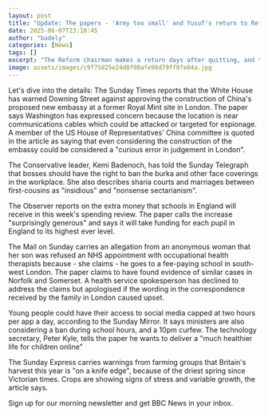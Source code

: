 ```yaml
---
layout: post
title: "Update: The papers - 'Army too small' and Yusuf's return to Reform"
date: 2025-06-07T23:10:45
author: "badely"
categories: [News]
tags: []
excerpt: "The Reform chairman makes a return days after quitting, and there are calls for more UK troops"
image: assets/images/c9f75825e24d8f90afe98d79ff8fe04a.jpg
---
```


Let's dive into the details: The Sunday Times reports that the White House has warned Downing Street against approving the construction of China's proposed new embassy at a former Royal Mint site in London. The paper says Washington has expressed concern because the location is near communications cables which could be attacked or targeted for espionage. A member of the US House of Representatives' China committee is quoted in the article as saying that even considering the construction of the embassy could be considered a "curious error in judgement in London".

The Conservative leader, Kemi Badenoch, has told the Sunday Telegraph that bosses should have the right to ban the burka and other face coverings in the workplace. She also describes sharia courts and marriages between first-cousins as "insidious" and "nonsense sectarianism".

The Observer reports on the extra money that schools in England will receive in this week's spending review. The paper calls the increase "surprisingly generous" and says it will take funding for each pupil in England to its highest ever level.

The Mail on Sunday carries an allegation from an anonymous woman that her son was refused an NHS appointment with occupational health therapists because - she claims - he goes to a fee-paying school in south-west London. The paper claims to have found evidence of similar cases in Norfolk and Somerset. A health service spokesperson has declined to address the claims but apologised if the wording in the correspondence received by the family in London caused upset.

Young people could have their access to social media capped at two hours per app a day, according to the Sunday Mirror. It says ministers are also considering a ban during school hours, and a 10pm curfew. The technology secretary, Peter Kyle, tells the paper he wants to deliver a "much healthier life for children online"

The Sunday Express carries warnings from farming groups that Britain's harvest this year is "on a knife edge", because of the driest spring since Victorian times. Crops are showing signs of stress and variable growth, the article says.

Sign up for our morning newsletter and get BBC News in your inbox.

